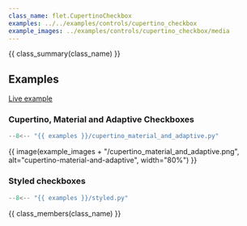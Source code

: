 ```yaml
---
class_name: flet.CupertinoCheckbox
examples: ../../examples/controls/cupertino_checkbox
example_images: ../examples/controls/cupertino_checkbox/media
---
```


{{ class_summary(class_name) }}

## Examples

[Live example](https://flet-controls-gallery.fly.dev/input/cupertinocheckbox)

### Cupertino, Material and Adaptive Checkboxes

```python
--8<-- "{{ examples }}/cupertino_material_and_adaptive.py"
```

{{ image(example_images + "/cupertino_material_and_adaptive.png", alt="cupertino-material-and-adaptive", width="80%") }}


### Styled checkboxes

```python
--8<-- "{{ examples }}/styled.py"
```

{{ class_members(class_name) }}
